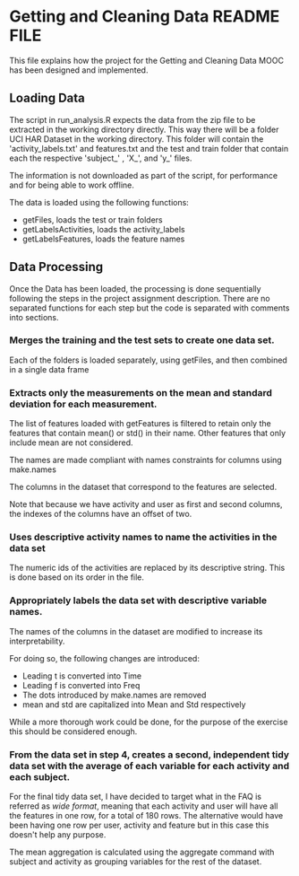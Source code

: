 # Getting and Cleaning Data README FILE

This file explains how the project for the Getting and Cleaning Data MOOC has been designed and implemented.

## Loading Data

The script in run_analysis.R expects the data from the zip file to be extracted in the working directory directly. This way there will be a folder UCI HAR Dataset in the working directory.
This folder will contain the 'activity\_labels.txt' and features.txt and the test and train folder that contain each the respective 'subject\_' , 'X\_', and 'y\_' files.

The information is not downloaded as part of the script, for performance and for being able to work offline. 

The data is loaded using the following functions:

* getFiles, loads the test or train folders
* getLabelsActivities, loads the activity_labels
* getLabelsFeatures, loads the feature names

## Data Processing

Once the Data has been loaded, the processing is done sequentially following the steps in the project assignment description. There are no separated functions for each step but the code is separated with comments into sections.

### Merges the training and the test sets to create one data set.

Each of the folders is loaded separately, using getFiles, and then combined in a single data frame

### Extracts only the measurements on the mean and standard deviation for each measurement.

The list of features loaded with getFeatures is filtered to retain only the features that contain mean() or std() in their name. Other features that only include mean are not considered.

The names are made compliant with names constraints for columns using make.names

The columns in the dataset that correspond to the features are selected.

Note that because we have activity and user as first and second columns, the indexes of the columns have an offset of two.

### Uses descriptive activity names to name the activities in the data set

The numeric ids of the activities are replaced by its descriptive string.
This is done based on its order in the file.

### Appropriately labels the data set with descriptive variable names. 

The names of the columns in the dataset are modified to increase its interpretability.

For doing so, the following changes are introduced:

* Leading t is converted into Time
* Leading f is converted into Freq
* The dots introduced by make.names are removed
* mean and std are capitalized into Mean and Std respectively

While a more thorough work could be done, for the purpose of the exercise this should be considered enough.

### From the data set in step 4, creates a second, independent tidy data set with the average of each variable for each activity and each subject.

For the final tidy data set, I have decided to target what in the FAQ is referred as _wide format_, meaning that each activity and user will have all the features in one row, for a total of 180 rows. The alternative would have been having one row per user, activity and feature but in this case this doesn't help any purpose.

The mean aggregation is calculated using the aggregate command with subject and activity as grouping variables for the rest of the dataset.








